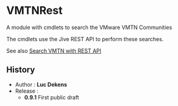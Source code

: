 # VMTNRest

A module with cmdlets to search the VMware VMTN Communities

The cmdlets use the Jive REST API to perform these searches.

See also [Search VMTN with REST API](http://www.lucd.info/2017/12/31/search-vmtn-rest-api)

## History

* Author  : **Luc Dekens**
* Release :
	* **0.9.1**		First public draft
	
